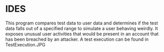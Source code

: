 # IDES
This program compares test data to user data and determines if the test data falls out of a specified range to simulate a user behaving weirdly. It exposes unusual user activities that would be present in an account that has been breached by an attacker. A test execution can be found in TestExecution.JPG
